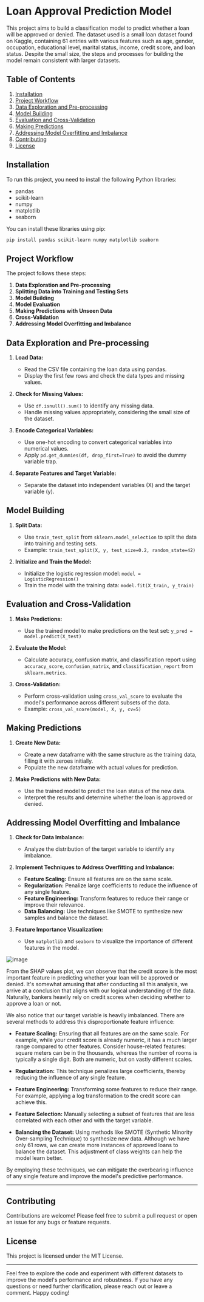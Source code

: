 # Loan Approval Prediction Model

This project aims to build a classification model to predict whether a loan will be approved or denied. The dataset used is a small loan dataset found on Kaggle, containing 61 entries with various features such as age, gender, occupation, educational level, marital status, income, credit score, and loan status. Despite the small size, the steps and processes for building the model remain consistent with larger datasets.

## Table of Contents
1. [Installation](#installation)
2. [Project Workflow](#project-workflow)
3. [Data Exploration and Pre-processing](#data-exploration-and-pre-processing)
4. [Model Building](#model-building)
5. [Evaluation and Cross-Validation](#evaluation-and-cross-validation)
6. [Making Predictions](#making-predictions)
7. [Addressing Model Overfitting and Imbalance](#addressing-model-overfitting-and-imbalance)
8. [Contributing](#contributing)
9. [License](#license)

## Installation

To run this project, you need to install the following Python libraries:
- pandas
- scikit-learn
- numpy
- matplotlib
- seaborn

You can install these libraries using pip:
```sh
pip install pandas scikit-learn numpy matplotlib seaborn
```

## Project Workflow

The project follows these steps:
1. **Data Exploration and Pre-processing**
2. **Splitting Data into Training and Testing Sets**
3. **Model Building**
4. **Model Evaluation**
5. **Making Predictions with Unseen Data**
6. **Cross-Validation**
7. **Addressing Model Overfitting and Imbalance**

## Data Exploration and Pre-processing

1. **Load Data:**
   - Read the CSV file containing the loan data using pandas.
   - Display the first few rows and check the data types and missing values.

2. **Check for Missing Values:**
   - Use `df.isnull().sum()` to identify any missing data.
   - Handle missing values appropriately, considering the small size of the dataset.

3. **Encode Categorical Variables:**
   - Use one-hot encoding to convert categorical variables into numerical values.
   - Apply `pd.get_dummies(df, drop_first=True)` to avoid the dummy variable trap.

4. **Separate Features and Target Variable:**
   - Separate the dataset into independent variables (X) and the target variable (y).

## Model Building

1. **Split Data:**
   - Use `train_test_split` from `sklearn.model_selection` to split the data into training and testing sets.
   - Example: `train_test_split(X, y, test_size=0.2, random_state=42)`

2. **Initialize and Train the Model:**
   - Initialize the logistic regression model: `model = LogisticRegression()`
   - Train the model with the training data: `model.fit(X_train, y_train)`

## Evaluation and Cross-Validation

1. **Make Predictions:**
   - Use the trained model to make predictions on the test set: `y_pred = model.predict(X_test)`

2. **Evaluate the Model:**
   - Calculate accuracy, confusion matrix, and classification report using `accuracy_score`, `confusion_matrix`, and `classification_report` from `sklearn.metrics`.

3. **Cross-Validation:**
   - Perform cross-validation using `cross_val_score` to evaluate the model's performance across different subsets of the data.
   - Example: `cross_val_score(model, X, y, cv=5)`

## Making Predictions

1. **Create New Data:**
   - Create a new dataframe with the same structure as the training data, filling it with zeroes initially.
   - Populate the new dataframe with actual values for prediction.

2. **Make Predictions with New Data:**
   - Use the trained model to predict the loan status of the new data.
   - Interpret the results and determine whether the loan is approved or denied.

## Addressing Model Overfitting and Imbalance

1. **Check for Data Imbalance:**
   - Analyze the distribution of the target variable to identify any imbalance.

2. **Implement Techniques to Address Overfitting and Imbalance:**
   - **Feature Scaling:** Ensure all features are on the same scale.
   - **Regularization:** Penalize large coefficients to reduce the influence of any single feature.
   - **Feature Engineering:** Transform features to reduce their range or improve their relevance.
   - **Data Balancing:** Use techniques like SMOTE to synthesize new samples and balance the dataset.

3. **Feature Importance Visualization:**
   - Use `matplotlib` and `seaborn` to visualize the importance of different features in the model.

![image](https://github.com/user-attachments/assets/7903e4bd-e53d-4a4b-aac3-3e156fbd7bc8)

From the SHAP values plot, we can observe that the credit score is the most important feature in predicting whether your loan will be approved or denied. It's somewhat amusing that after conducting all this analysis, we arrive at a conclusion that aligns with our logical understanding of the data. Naturally, bankers heavily rely on credit scores when deciding whether to approve a loan or not.

We also notice that our target variable is heavily imbalanced. There are several methods to address this disproportionate feature influence:

-  **Feature Scaling:** Ensuring that all features are on the same scale. For example, while your credit score is already numeric, it has a much larger range compared to other features. Consider house-related features: square meters can be in the thousands, whereas the number of rooms is typically a single digit. Both are numeric, but on vastly different scales.

-  **Regularization:** This technique penalizes large coefficients, thereby reducing the influence of any single feature.

-  **Feature Engineering:** Transforming some features to reduce their range. For example, applying a log transformation to the credit score can achieve this.

-  **Feature Selection:** Manually selecting a subset of features that are less correlated with each other and with the target variable.

-  **Balancing the Dataset:** Using methods like SMOTE (Synthetic Minority Over-sampling Technique) to synthesize new data. Although we have only 61 rows, we can create more instances of approved loans to balance the dataset. This adjustment of class weights can help the model learn better.

By employing these techniques, we can mitigate the overbearing influence of any single feature and improve the model's predictive performance.

---
## Contributing

Contributions are welcome! Please feel free to submit a pull request or open an issue for any bugs or feature requests.

## License

This project is licensed under the MIT License.

---

Feel free to explore the code and experiment with different datasets to improve the model's performance and robustness. If you have any questions or need further clarification, please reach out or leave a comment. Happy coding!
